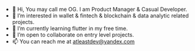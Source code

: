 - 👋 Hi, You may call me OG. I am Product Manager & Casual Developer.
- 👀 I’m interested in wallet & fintech & blockchain & data analytic related projects.
- 🌱 I’m currently learning flutter in my free time.
- 💞️ I’m open to collaborate on entry level projects.
- 📫 You can reach me at atleastdev@yandex.com
